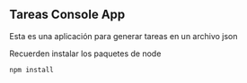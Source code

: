 

## Tareas Console App

Esta es una aplicación para generar tareas en un archivo json

Recuerden instalar los paquetes de node



```
npm install
```